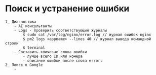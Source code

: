 # Поиск и устранение ошибки
	1_ Диагностика
		- AI консультанты 
		- Logs - проверить соответствующие журналы
			$ sudo cat /var/log/nginx/error.log // журнал ошибок nginx
			$ pm2 logs <appname> --lines 40 // журнал вывода командной строки
			$ terminal
		- Составить ключевые слова ошибки
			- лучше всего ID или номера
			- описание ошибки после слова error:
	2_ Поиск в Google
		- 